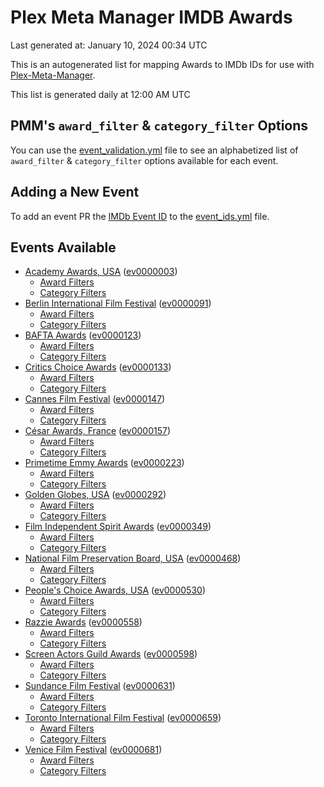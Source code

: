 # Plex Meta Manager IMDB Awards

Last generated at: January 10, 2024 00:34 UTC

This is an autogenerated list for mapping Awards to IMDb IDs for use with [Plex-Meta-Manager](https://github.com/meisnate12/Plex-Meta-Manager).

This list is generated daily at 12:00 AM UTC 

## PMM's `award_filter` & `category_filter` Options

You can use the [event_validation.yml](https://github.com/meisnate12/PMM-IMDb-Awards/blob/master/event_validation.yml) file to see an alphabetized list of `award_filter` & `category_filter` options available for each event.

## Adding a New Event

To add an event PR the [IMDb Event ID](https://www.imdb.com/event/all/) to the [event_ids.yml](https://github.com/meisnate12/PMM-IMDb-Awards/blob/master/event_ids.yml) file.

## Events Available

* [Academy Awards, USA](https://www.imdb.com/event/ev0000003) ([ev0000003](https://github.com/meisnate12/PMM-IMDb-Awards/blob/master/event_validation.yml#L1))
  * [Award Filters](https://github.com/meisnate12/PMM-IMDb-Awards/blob/master/event_validation.yml#L6)
  * [Category Filters](https://github.com/meisnate12/PMM-IMDb-Awards/blob/master/event_validation.yml#L14)
* [Berlin International Film Festival](https://www.imdb.com/event/ev0000091) ([ev0000091](https://github.com/meisnate12/PMM-IMDb-Awards/blob/master/event_validation.yml#L148))
  * [Award Filters](https://github.com/meisnate12/PMM-IMDb-Awards/blob/master/event_validation.yml#L152)
  * [Category Filters](https://github.com/meisnate12/PMM-IMDb-Awards/blob/master/event_validation.yml#L341)
* [BAFTA Awards](https://www.imdb.com/event/ev0000123) ([ev0000123](https://github.com/meisnate12/PMM-IMDb-Awards/blob/master/event_validation.yml#L609))
  * [Award Filters](https://github.com/meisnate12/PMM-IMDb-Awards/blob/master/event_validation.yml#L614)
  * [Category Filters](https://github.com/meisnate12/PMM-IMDb-Awards/blob/master/event_validation.yml#L646)
* [Critics Choice Awards](https://www.imdb.com/event/ev0000133) ([ev0000133](https://github.com/meisnate12/PMM-IMDb-Awards/blob/master/event_validation.yml#L1127))
  * [Award Filters](https://github.com/meisnate12/PMM-IMDb-Awards/blob/master/event_validation.yml#L1130)
  * [Category Filters](https://github.com/meisnate12/PMM-IMDb-Awards/blob/master/event_validation.yml#L1135)
* [Cannes Film Festival](https://www.imdb.com/event/ev0000147) ([ev0000147](https://github.com/meisnate12/PMM-IMDb-Awards/blob/master/event_validation.yml#L1236))
  * [Award Filters](https://github.com/meisnate12/PMM-IMDb-Awards/blob/master/event_validation.yml#L1241)
  * [Category Filters](https://github.com/meisnate12/PMM-IMDb-Awards/blob/master/event_validation.yml#L1403)
* [César Awards, France](https://www.imdb.com/event/ev0000157) ([ev0000157](https://github.com/meisnate12/PMM-IMDb-Awards/blob/master/event_validation.yml#L1627))
  * [Award Filters](https://github.com/meisnate12/PMM-IMDb-Awards/blob/master/event_validation.yml#L1630)
  * [Category Filters](https://github.com/meisnate12/PMM-IMDb-Awards/blob/master/event_validation.yml#L1635)
* [Primetime Emmy Awards](https://www.imdb.com/event/ev0000223) ([ev0000223](https://github.com/meisnate12/PMM-IMDb-Awards/blob/master/event_validation.yml#L1692))
  * [Award Filters](https://github.com/meisnate12/PMM-IMDb-Awards/blob/master/event_validation.yml#L1697)
  * [Category Filters](https://github.com/meisnate12/PMM-IMDb-Awards/blob/master/event_validation.yml#L1704)
* [Golden Globes, USA](https://www.imdb.com/event/ev0000292) ([ev0000292](https://github.com/meisnate12/PMM-IMDb-Awards/blob/master/event_validation.yml#L2905))
  * [Award Filters](https://github.com/meisnate12/PMM-IMDb-Awards/blob/master/event_validation.yml#L2910)
  * [Category Filters](https://github.com/meisnate12/PMM-IMDb-Awards/blob/master/event_validation.yml#L2918)
* [Film Independent Spirit Awards](https://www.imdb.com/event/ev0000349) ([ev0000349](https://github.com/meisnate12/PMM-IMDb-Awards/blob/master/event_validation.yml#L3084))
  * [Award Filters](https://github.com/meisnate12/PMM-IMDb-Awards/blob/master/event_validation.yml#L3087)
  * [Category Filters](https://github.com/meisnate12/PMM-IMDb-Awards/blob/master/event_validation.yml#L3096)
* [National Film Preservation Board, USA](https://www.imdb.com/event/ev0000468) ([ev0000468](https://github.com/meisnate12/PMM-IMDb-Awards/blob/master/event_validation.yml#L3136))
  * [Award Filters](https://github.com/meisnate12/PMM-IMDb-Awards/blob/master/event_validation.yml#L3139)
  * [Category Filters](https://github.com/meisnate12/PMM-IMDb-Awards/blob/master/event_validation.yml#L3141)
* [People's Choice Awards, USA](https://www.imdb.com/event/ev0000530) ([ev0000530](https://github.com/meisnate12/PMM-IMDb-Awards/blob/master/event_validation.yml#L3144))
  * [Award Filters](https://github.com/meisnate12/PMM-IMDb-Awards/blob/master/event_validation.yml#L3147)
  * [Category Filters](https://github.com/meisnate12/PMM-IMDb-Awards/blob/master/event_validation.yml#L3150)
* [Razzie Awards](https://www.imdb.com/event/ev0000558) ([ev0000558](https://github.com/meisnate12/PMM-IMDb-Awards/blob/master/event_validation.yml#L3350))
  * [Award Filters](https://github.com/meisnate12/PMM-IMDb-Awards/blob/master/event_validation.yml#L3353)
  * [Category Filters](https://github.com/meisnate12/PMM-IMDb-Awards/blob/master/event_validation.yml#L3358)
* [Screen Actors Guild Awards](https://www.imdb.com/event/ev0000598) ([ev0000598](https://github.com/meisnate12/PMM-IMDb-Awards/blob/master/event_validation.yml#L3398))
  * [Award Filters](https://github.com/meisnate12/PMM-IMDb-Awards/blob/master/event_validation.yml#L3401)
  * [Category Filters](https://github.com/meisnate12/PMM-IMDb-Awards/blob/master/event_validation.yml#L3403)
* [Sundance Film Festival](https://www.imdb.com/event/ev0000631) ([ev0000631](https://github.com/meisnate12/PMM-IMDb-Awards/blob/master/event_validation.yml#L3429))
  * [Award Filters](https://github.com/meisnate12/PMM-IMDb-Awards/blob/master/event_validation.yml#L3432)
  * [Category Filters](https://github.com/meisnate12/PMM-IMDb-Awards/blob/master/event_validation.yml#L3479)
* [Toronto International Film Festival](https://www.imdb.com/event/ev0000659) ([ev0000659](https://github.com/meisnate12/PMM-IMDb-Awards/blob/master/event_validation.yml#L3580))
  * [Award Filters](https://github.com/meisnate12/PMM-IMDb-Awards/blob/master/event_validation.yml#L3583)
  * [Category Filters](https://github.com/meisnate12/PMM-IMDb-Awards/blob/master/event_validation.yml#L3633)
* [Venice Film Festival](https://www.imdb.com/event/ev0000681) ([ev0000681](https://github.com/meisnate12/PMM-IMDb-Awards/blob/master/event_validation.yml#L3703))
  * [Award Filters](https://github.com/meisnate12/PMM-IMDb-Awards/blob/master/event_validation.yml#L3708)
  * [Category Filters](https://github.com/meisnate12/PMM-IMDb-Awards/blob/master/event_validation.yml#L4041)
